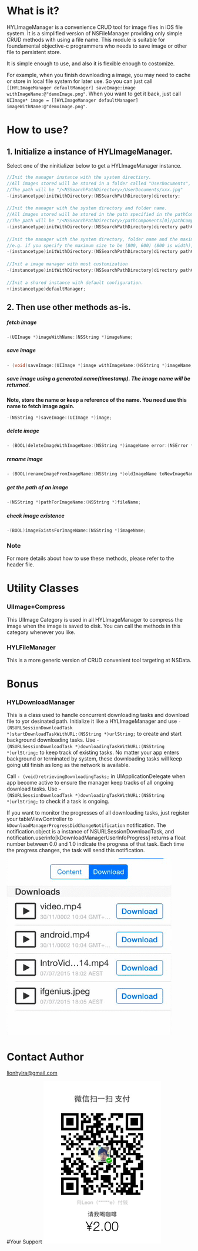 # What is it?

HYLImageManager is a convenience CRUD tool for image files in iOS file system. It is a simplified version of NSFileManager providing only simple CRUD methods with using a file name. This module is suitable for foundamental objective-c programmers who needs to save image or other file to persistent store. 

It is simple enough to use, and also it is flexible enough to costomize.

For example, when you finish downloading a image, you may need to cache or store in local file system for later use. So you can just call <code>[[HYLImageManager defaultManager] saveImage:image withImageName:@"demoImage.png"</code>. When you want to get it back, just call <code>UIImage* image = [[HYLImageManager defaultManager] imageWithName:@"demoImage.png"</code>.


# How to use?
## 1. Initialize a instance of HYLImageManager. 
Select one of the ninitializer below to get a HYLImageManager instance.
```objective-c
//Init the manager instance with the system directiory.
//All images stored will be stored in a folder called "UserDocuments", to its original size without thumbnail. It will not be compressed.
//The path will be "/<NSSearchPathDirectory>/UserDocuments/xxx.jpg"
-(instancetype)initWithDirectory:(NSSearchPathDirectory)directory;

//Init the manager with the system directory and folder name.
//All images stored will be stored in the path specified in the pathComponents, to its original size without thumbnail. It will not be compressed.
//The path will be "/<NSSearchPathDirectory>/pathComponents[0]/pathComponents[1]/pathComponents[2]/.../xxx.jpg"
-(instancetype)initWithDirectory:(NSSearchPathDirectory)directory pathComponents:(nullable NSArray *)pathComponents;

//Init the manager with the system directory, folder name and the maximum size of the image you want it be. When the image is saved to the disk, it will be resized to the maximum size you specify while keeping its ratio. If it's original size is smaller than the maximum size, it will not be resized.
//e.g. if you specify the maximum size to be (800, 600) (800 is width), and image's original size is (1000,1000), it will be resized to (600,600)
-(instancetype)initWithDirectory:(NSSearchPathDirectory)directory pathComponents:(NSArray *)pathComponents maxSize:(CGSize)maxSize;

//Init a image manager with most customization
-(instancetype)initWithDirectory:(NSSearchPathDirectory)directory pathComponents:(nullable NSArray *)pathComponents maxSize:(CGSize)maxSize thumbnailMaxSize:(CGSize)thumbnailMaxSize compressionQuality:(float)quality ignoreThumbnail:(BOOL)flag NS_DESIGNATED_INITIALIZER;

//Init a shared instance with default configuration.
+(instancetype)defaultManager;
```
## 2. Then use other methods as-is. 

##### fetch image
```objective-c
-(UIImage *)imageWithName:(NSString *)imageName;
```
##### save image 
```objective-c
- (void)saveImage:(UIImage *)image withImageName:(NSString *)imageName;
```
##### save image using a generated name(timestamp). The image name will be returned.
**Note, store the name or keep a reference of the name. You need use this name to fetch image again.**
```objective-c
-(NSString *)saveImage:(UIImage *)image;
```
##### delete image
```objective-c
- (BOOL)deleteImageWithImageName:(NSString *)imageName error:(NSError **)error;
```
##### rename image
```objective-c
- (BOOL)renameImageFromImageName:(NSString *)oldImageName toNewImageName:(NSString *)newImageName error:(NSError **)error;
```
##### get the path of an image
```objective-c
-(NSString *)pathForImageName:(NSString *)fileName;
```
##### check image existence
```objective-c
-(BOOL)imageExistsForImageName:(NSString *)imageName;
```

### Note
For more details about how to use these methods,  please refer to the header file.

# Utility Classes

### UIImage+Compress
This UIImage Category is used in all HYLImageManager to compress the image when the image is saved to disk. You can call the methods in this category whenever you like.

### HYLFileManager
This is a more generic version of CRUD convenient tool targeting at NSData.

# Bonus

### HYLDownloadManager
This is a class used to handle concurrent downloading tasks and download file to yor desinated path. Initialize it like a HYLImageManager and use <code>- (NSURLSessionDownloadTask *)startDownloadTaskWithURL:(NSString *)urlString;</code> to create and start background downloading tasks. Use <code>- (NSURLSessionDownloadTask *)downloadingTaskWithURL:(NSString *)urlString;</code> to keep track of existing tasks. No matter your app enters background or terminated by system, these downloading tasks will keep going util finish as long as the network is available. 

Call <code>- (void)retrievingDownloadingTasks;</code> in UIApplicationDelegate when app become active to ensure the manager keep tracks of all ongoing download tasks. Use <code>- (NSURLSessionDownloadTask *)downloadingTaskWithURL:(NSString *)urlString;</code> to check if a task is ongoing.

If you want to monitor the progresses of all downloading tasks, just register your tableViewController to <code>kDownloadManagerProgressDidChangeNotification</code> notification. The notification.object is a instance of NSURLSessionDownloadTask, and notification.userinfo[kDownloadManagerUserInfoProgress] returns a float number between 0.0 and 1.0 indicate the progress of that task. Each time the progress changes, the task will send this notification.

![Alt downloading](/downloading.gif)

# Contact Author
lionhylra@gmail.com

#Your Support
![Alt donate](/donate.jpg)
